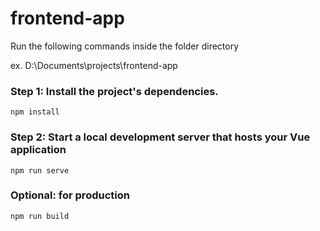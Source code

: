 # frontend-app
Run the following commands inside the folder directory

ex. D:\Documents\projects\frontend-app

### Step 1: Install the project's dependencies.
```
npm install
```

### Step 2: Start a local development server that hosts your Vue application
```
npm run serve
```

### Optional: for production
```
npm run build
```
